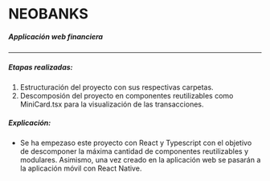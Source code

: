 # NEOBANKS
##### Applicación web financiera
___

##### Etapas realizadas:
1. Estructuración del proyecto con sus respectivas carpetas.
2. Descomposión del proyecto en componentes reutilizables como MiniCard.tsx para la
 visualización de las transacciones.

##### Explicación:
- Se ha empezaso este proyecto con React y Typescript con el objetivo de descomponer la máxima cantidad de componentes reutilizables y modulares. Asimismo, una vez creado en la aplicación web se pasarán a la aplicación móvil con React Native.